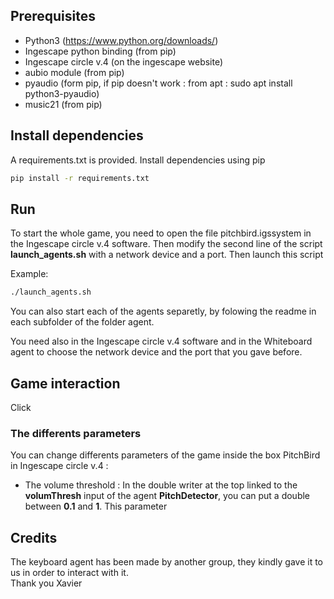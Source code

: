 ## Prerequisites

- Python3 (https://www.python.org/downloads/)
- Ingescape python binding (from pip)
- Ingescape circle v.4 (on the ingescape website)
- aubio module (from pip)
- pyaudio (form pip, if pip doesn't work : from apt : sudo apt install python3-pyaudio)
- music21 (from pip)

## Install dependencies

A requirements.txt is provided. Install dependencies using pip

```bash
pip install -r requirements.txt
```

## Run

To start the whole game, you need to open the file pitchbird.igssystem in the Ingescape circle v.4 software. Then modify the second line of the script **launch_agents.sh** with a network device and a port.
Then launch this script

Example:

```bash
./launch_agents.sh
```

You can also start each of the agents separetly, by folowing the readme in each subfolder of the folder agent.

You need also in the Ingescape circle v.4 software and in the Whiteboard agent to choose the network device and the port that you gave before.

## Game interaction

Click

### The differents parameters

You can change differents parameters of the game inside the box PitchBird in Ingescape circle v.4 :

- The volume threshold : In the double writer at the top linked to the **volumThresh** input of the agent **PitchDetector**, you can put a double between **0.1** and **1**. This parameter

## Credits

The keyboard agent has been made by another group, they kindly gave it to us in order to interact with it.\
Thank you Xavier
